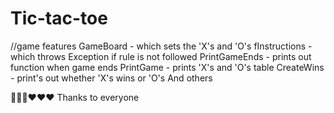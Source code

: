 # Tic-tac-toe

//game features
    GameBoard - which sets the 'X's and 'O's
    fInstructions - which throws Exception if rule is not followed
    PrintGameEnds - prints out function when game ends
    PrintGame - prints 'X's and 'O's table
    CreateWins - print's out whether 'X's wins or 'O's
    And others

💯💯💯❤️❤️❤️
Thanks to everyone 
